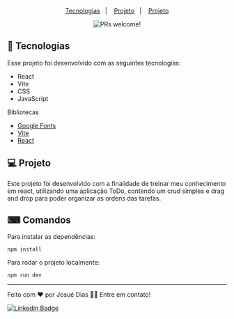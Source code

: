 <p align="center">
  <a href="#-tecnologias">Tecnologias</a>&nbsp;&nbsp;&nbsp;|&nbsp;&nbsp;&nbsp;
  <a href="#-projeto">Projeto</a>&nbsp;&nbsp;&nbsp;|&nbsp;&nbsp;&nbsp;
  <a href="#-comandos">Projeto</a>
</p>

<p align="center">
 <img src="https://img.shields.io/static/v1?label=PRs&message=welcome&color=49AA26&labelColor=000000" alt="PRs welcome!" />
</p>

## 🚀 Tecnologias

Esse projeto foi desenvolvido com as seguintes tecnologias:

- React
- Vite
- CSS
- JavaScript

Bibliotecas

- [Google Fonts](https://fonts.google.com/)
- [Vite](https://vitejs.dev/)
- [React](https://legacy.reactjs.org/docs/getting-started.html)                                                                                                                       
## 💻 Projeto
 Este projeto foi desenvolvido com a finalidade de treinar meu conhecimento em react, utilizando uma aplicação ToDo,
 contendo um crud simples e drag and drop para poder organizar as ordens das tarefas.


## ⌨ Comandos

Para instalar as dependências:

``` npm install  ```

Para rodar o projeto localmente: 

``` npm run dev  ```

 ---
 
<p>Feito com ❤️ por Josué Dias 👋🏽 Entre em contato!</p>

[![Linkedin Badge](https://img.shields.io/badge/-Josuedias-blue?style=flat-square&logo=Linkedin&logoColor=white&link=https://https://www.linkedin.com/in/nycole-xavier-641271202/)](https://www.linkedin.com/in/josué-dias-271458224/)
